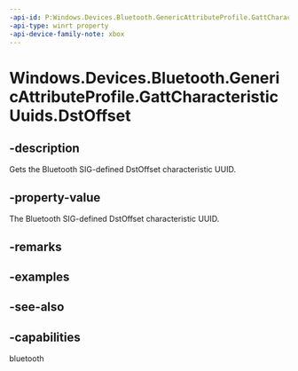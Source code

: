 ```yaml
---
-api-id: P:Windows.Devices.Bluetooth.GenericAttributeProfile.GattCharacteristicUuids.DstOffset
-api-type: winrt property
-api-device-family-note: xbox
---
```


<!-- Property syntax
public System.Guid DstOffset { get; }
-->

# Windows.Devices.Bluetooth.GenericAttributeProfile.GattCharacteristicUuids.DstOffset

## -description
Gets the Bluetooth SIG-defined DstOffset characteristic UUID.

## -property-value
The Bluetooth SIG-defined DstOffset characteristic UUID.

## -remarks

## -examples

## -see-also

## -capabilities
bluetooth
